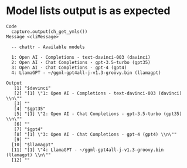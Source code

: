 # Model lists output is as expected

    Code
      capture.output(ch_get_ymls())
    Message <cliMessage>
      
      -- chattr - Available models 
      
      1: Open AI - Completions - text-davinci-003 (davinci) 
      2: Open AI - Chat Completions - gpt-3.5-turbo (gpt35) 
      3: Open AI - Chat Completions - gpt-4 (gpt4) 
      4: LlamaGPT - ~/ggml-gpt4all-j-v1.3-groovy.bin (llamagpt) 
      
    Output
       [1] "$davinci"                                                             
       [2] "[1] \"1: Open AI - Completions - text-davinci-003 (davinci) \\n\""    
       [3] ""                                                                     
       [4] "$gpt35"                                                               
       [5] "[1] \"2: Open AI - Chat Completions - gpt-3.5-turbo (gpt35) \\n\""    
       [6] ""                                                                     
       [7] "$gpt4"                                                                
       [8] "[1] \"3: Open AI - Chat Completions - gpt-4 (gpt4) \\n\""             
       [9] ""                                                                     
      [10] "$llamagpt"                                                            
      [11] "[1] \"4: LlamaGPT - ~/ggml-gpt4all-j-v1.3-groovy.bin (llamagpt) \\n\""
      [12] ""                                                                     

